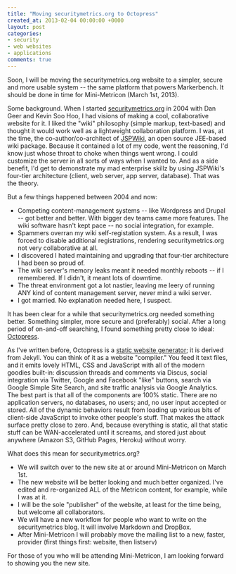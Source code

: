 ```yaml
---
title: "Moving securitymetrics.org to Octopress"
created_at: 2013-02-04 00:00:00 +0000
layout: post
categories: 
- security
- web websites
- applications
comments: true
---
```

Soon, I will be moving the securitymetrics.org website to a simpler, secure and more usable system -- the same platform that powers Markerbench. It should be done in time for Mini-Metricon (March 1st, 2013).

<!-- more -->

Some background. When I started [securitymetrics.org](http://www.securitymetrics.org) in 2004 with Dan Geer and Kevin Soo Hoo, I had visions of making a cool, collaborative website for it. I liked the "wiki" philosophy (simple markup, text-based) and thought it would work well as a lightweight collaboration platform. I was, at the time, the co-author/co-architect of [JSPWiki](http://incubator.apache.org/jspwiki/), an open source JEE-based wiki package. Because it contained a lot of my code, went the reasoning, I'd know just whose throat to choke when things went wrong. I could customize the server in all sorts of ways when I wanted to. And as a side benefit, I'd get to demonstrate my mad enterprise skillz by using JSPWiki's four-tier architecture (client, web server, app server, database). That was the theory.

But a few things happened between 2004 and now:

* Competing content-management systems -- like Wordpress and Drupal -- got better and better. With bigger dev teams came more features. The wiki software hasn't kept pace -- no social integration, for example.
* Spammers overran my wiki self-registation system. As a result, I was forced to disable additional registrations, rendering securitymetrics.org not very collaborative at all.
* I discovered I hated maintaining and upgrading that four-tier architecture I had been so proud of.
* The wiki server's memory leaks meant it needed monthly reboots -- if I remembered. If I didn't, it meant lots of downtime.
* The threat environment got a lot nastier, leaving me leery of running ANY kind of content management server, never mind a wiki server.
* I got married. No explanation needed here, I suspect.

It has been clear for a while that securitymetrics.org needed something better. Something simpler, more secure and (preferably) social. After a long period of on-and-off searching, I found something pretty close to ideal: [Octopress](http://octopress.org).

As I've written before, Octopress is a [static website generator](/blog/2013/01/08/static-blogging/); it is derived from Jekyll. You can think of it as a website "compiler." You feed it text files, and it emits lovely HTML, CSS and JavaScript with all of the modern goodies built-in: discussion threads and comments via Discus, social integration via Twitter, Google and Facebook "like" buttons, search via Google Simple Site Search, and site traffic analysis via Google Analytics. The best part is that all of the components are 100% static. There are no application servers, no databases, no users; and, no user input accepted or stored. All of the dynamic behaviors result from loading up various bits of client-side JavaScript to invoke other people's stuff. That makes the attack surface pretty close to zero. And, because everything is static, all that static stuff can be WAN-accelerated until it screams, and stored just about anywhere (Amazon S3, GitHub Pages, Heroku) without worry.

What does this mean for securitymetrics.org?

* We will switch over to the new site at or around Mini-Metricon on March 1st.
* The new website will be better looking and much better organized. I've edited and re-organized ALL of the Metricon content, for example, while I was at it.
* I will be the sole "publisher" of the website, at least for the time being, but welcome all collaborators.
* We will have a new workflow for people who want to write on the securitymetrics blog. It will involve Markdown and DropBox.
* After Mini-Metricon I will probably move the mailing list to a new, faster, provider (first things first: website, then listserv)

For those of you who will be attending Mini-Metricon, I am looking forward to showing you the new site.